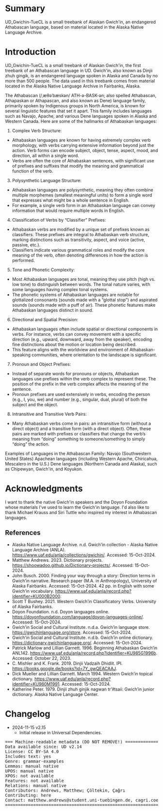 # Summary

UD_Gwichin-TueCL is a small treebank of Alaskan Gwich'in, an endangered Athabascan language, based on material located in the Alaska Native Language Archive. 

# Introduction

UD_Gwichin-TueCL is a small treebank of Alaskan Gwich'in, the first treebank of an Athabascan language in UD. Gwich'in, also known as Dinjii zhuh gingik, is an endangered language spoken in Alaska and Canada by no more than 500 people. The data used in this treebank comes from material located in the Alaska Native Language Archive in Fairbanks, Alaska. 

The Athabascan (/ˌæθəˈbæskən/ ATH-ə-BASK-ən; also spelled Athabascan, Athapaskan or Athapascan, and also known as Dene) language family, primarily spoken by Indigenous groups in North America, is known for several linguistic features that set it apart. This family includes languages such as Navajo, Apache, and various Dene languages spoken in Alaska and Western Canada. Here are some of the hallmarks of Athabaskan languages:

1. Complex Verb Structure:
* Athabaskan languages are known for having extremely complex verb morphology, with verbs carrying extensive information beyond just the action. Verb forms can encode subject, object, tense, aspect, mood, and direction, all within a single word.
* Verbs are often the core of Athabaskan sentences, with significant use of prefixes and suffixes that modify the meaning and grammatical function of the verb.
3. Polysynthetic Language Structure:
* Athabaskan languages are polysynthetic, meaning they often combine multiple morphemes (smallest meaningful units) to form a single word that expresses what might be a whole sentence in English.
* For example, a single verb form in an Athabaskan language can convey information that would require multiple words in English.
4. Classification of Verbs by “Classifier” Prefixes:
* Athabaskan verbs are modified by a unique set of prefixes known as classifiers. These prefixes are integral to Athabaskan verb structure, marking distinctions such as transitivity, aspect, and voice (active, passive, etc.).
* Classifiers indicate various grammatical roles and modify the core meaning of the verb, often denoting differences in how the action is performed.
5. Tone and Phonetic Complexity:
* Most Athabaskan languages are tonal, meaning they use pitch (high vs. low tone) to distinguish between words. The tonal nature varies, with some languages having complex tonal systems.
* The phonetic systems of Athabaskan languages are notable for glottalized consonants (sounds made with a “glottal stop”) and aspirated sounds (sounds made with a puff of air). These phonetic features make Athabaskan languages distinct in sound.
6. Directional and Spatial Precision:
* Athabaskan languages often include spatial or directional components in verbs. For instance, verbs can convey movement with a specific direction (e.g., upward, downward, away from the speaker), encoding fine distinctions about the motion or location being described.
* This feature aligns with the worldview and environment of Athabaskan-speaking communities, where orientation to the landscape is significant.
7. Pronoun and Object Prefixes:
* Instead of separate words for pronouns or objects, Athabaskan languages use prefixes within the verb complex to represent these. The position of the prefix in the verb complex affects the meaning of the sentence.
* Pronoun prefixes are used extensively in verbs, encoding the person (e.g., I, you, we) and number (e.g., singular, dual, plural) of both the subject and the object.
8. Intransitive and Transitive Verb Pairs:
* Many Athabaskan verbs come in pairs: an intransitive form (without a direct object) and a transitive form (with a direct object). Often, these pairs are marked with prefixes or classifiers that change the verb’s meaning from “doing” something to someone/something to simply “doing” the action.
  
Examples of Languages in the Athabascan Family:
Navajo (Southwestern United States)
Apachean languages (including Western Apache, Chiricahua, Mescalero in the U.S.)
Dene languages (Northern Canada and Alaska), such as Chipewyan, Gwich'in, and Koyukon.

# Acknowledgments

I want to thank the native Gwich'in speakers and the Doyon Foundation whose materials I've used to learn the Gwich'in language. I'd also like to thank Michael Krauss and Siri Tuttle who inspired my interest in Athabascan languages.

## References

* Alaska Native Language Archive. n.d. Gwich’in collection - Alaska Native Language Archive (ANLA). https://www.uaf.edu/anla/collections/gwichin/. Accessed: 15-Oct-2024.
* Matthew Andrews. 2023. Dictionary projects. https://shoowadoo.github.io/Dictionary-projects/. Accessed: 15-Oct-2024.
* John Busch. 2000. Finding your way through a story: Direction terms in Gwich’in narrative. Research paper (M.A. in Anthropology), University of Alaska Fairbanks. Accessed: 15-Oct-2024. 42 pp. in English with some Gwich’in vocabulary. https://www.uaf.edu/anla/record.php?identifier=KU000B2000.
* Scott T Bushey. 2021. Western Gwich’in Classificatory Verbs. University of Alaska Fairbanks.
* Doyon Foundation. n.d. Doyon languages online. https://doyonfoundation.com/language/doyon-languages-online/. Accessed: 15-Oct-2024.
* Gwich’in Social and Cultural Institute. n.d.a. Gwich’in language store. https://gwichinlanguage.org/store. Accessed: 15-Oct-2024.
* Gwich’in Social and Cultural Institute. n.d.b. Gwich’in online dictionary. https://dictionary.gwichinlanguage.org/. Accessed: 15-Oct-2024.
* Patrick Marlow and Lillian Garnett. 1996. Beginning Athabaskan Gwich’in ANL142. https://www.uaf.edu/anla/record.php?identifier=KU985G1996b. Accessed: October 22, 2023.
* C. Mishler and K. Frank. 2019. Dinjii Vadzaih Dhidlit. IPI. https://books.google.de/books?id=7Y_gwQEACAAJ.
* Dick Mueller and Lillian Garnett. March 1994. Western Gwich’in topical dictionary. https://www.uaf.edu/anla/record.php?identifier=KU960M1991. Accessed: 15-Oct-2024.
* Katherine Peter. 1979. Dinjii zhuh ginjik nagwan tr’iłtsaii: Gwich’in junior dictionary. Alaska Native Language Center.


# Changelog

* 2024-11-15 v2.15
  * Initial release in Universal Dependencies.


<pre>
=== Machine-readable metadata (DO NOT REMOVE!) ================================
Data available since: UD v2.14
License: CC BY-SA 4.0
Includes text: yes
Genre: grammar-examples
Lemmas: manual native
UPOS: manual native
XPOS: not available
Features: not available
Relations: manual native
Contributors: Andrews, Matthew; Çöltekin, Çağrı
Contributing: here
Contact: matthew.andrews@student.uni-tuebingen.de, cagri.coeltekin@uni-tuebingen.de
===============================================================================
</pre>
